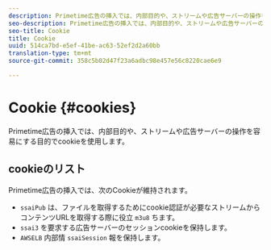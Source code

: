 ```yaml
---
description: Primetime広告の挿入では、内部目的や、ストリームや広告サーバーの操作を容易にする目的でcookieを使用します。
seo-description: Primetime広告の挿入では、内部目的や、ストリームや広告サーバーの操作を容易にする目的でcookieを使用します。
seo-title: Cookie
title: Cookie
uuid: 514ca7bd-e5ef-41be-ac63-52ef2d2a60bb
translation-type: tm+mt
source-git-commit: 358c5b02d47f23a6adbc98e457e56c8220cae6e9

---
```



# Cookie {#cookies}

Primetime広告の挿入では、内部目的や、ストリームや広告サーバーの操作を容易にする目的でcookieを使用します。

## cookieのリスト

Primetime広告の挿入では、次のCookieが維持されます。

* `ssaiPub` は、ファイルを取得するためにcookie認証が必要なストリームからコンテンツURLを取得する際に役立 `m3u8` ちます。
* `ssai3` を要求する広告サーバーのセッションcookieを保持します。
* `AWSELB` 内部情 `ssaiSession` 報を保持します。